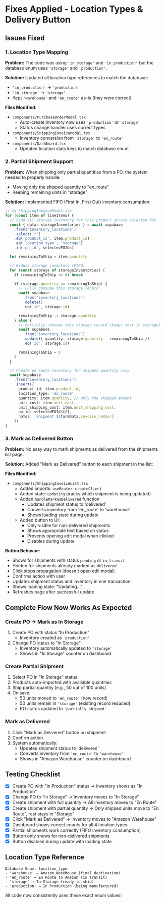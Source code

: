 # Fixes Applied - Location Types & Delivery Button

## Issues Fixed

### 1. Location Type Mapping
**Problem:** The code was using `'in_storage'` and `'in_production'` but the database enum uses `'storage'` and `'production'`.

**Solution:** Updated all location type references to match the database:
- `'in_production'` → `'production'`
- `'in_storage'` → `'storage'`
- Kept `'warehouse'` and `'en_route'` as-is (they were correct)

**Files Modified:**
- `components/PurchaseOrderModal.tsx`
  - Auto-create inventory now uses `'production'` or `'storage'`
  - Status change handler uses correct types
- `components/ShippingInvoiceModal.tsx`
  - Inventory conversion from `'storage'` to `'en_route'`
- `components/Dashboard.tsx`
  - Updated location stats keys to match database enum

### 2. Partial Shipment Support
**Problem:** When shipping only partial quantities from a PO, the system needed to properly handle:
- Moving only the shipped quantity to "en_route"
- Keeping remaining units in "storage"

**Solution:** Implemented FIFO (First In, First Out) inventory consumption:
```typescript
// In ShippingInvoiceModal.tsx
for (const item of lineItems) {
  // Find all storage inventory for this product across selected POs
  const { data: storageInventories } = await supabase
    .from('inventory_locations')
    .select('*')
    .eq('product_id', item.product_id)
    .eq('location_type', 'storage')
    .in('po_id', selectedPOIds)

  let remainingToShip = item.quantity

  // Reduce storage inventory (FIFO)
  for (const storage of storageInventories) {
    if (remainingToShip <= 0) break

    if (storage.quantity <= remainingToShip) {
      // Fully consume this storage record
      await supabase
        .from('inventory_locations')
        .delete()
        .eq('id', storage.id)

      remainingToShip -= storage.quantity
    } else {
      // Partially consume this storage record (keeps rest in storage)
      await supabase
        .from('inventory_locations')
        .update({ quantity: storage.quantity - remainingToShip })
        .eq('id', storage.id)

      remainingToShip = 0
    }
  }

  // Create en_route inventory for shipped quantity only
  await supabase
    .from('inventory_locations')
    .insert({
      product_id: item.product_id,
      location_type: 'en_route',
      quantity: item.quantity, // Only the shipped amount
      unit_cost: item.unit_cost,
      unit_shipping_cost: item.unit_shipping_cost,
      po_id: selectedPOIds[0],
      notes: `Shipment ${formData.invoice_number}`,
    })
}
```

### 3. Mark as Delivered Button
**Problem:** No easy way to mark shipments as delivered from the shipments list page.

**Solution:** Added "Mark as Delivered" button to each shipment in the list:

**Files Modified:**
- `components/ShippingInvoiceList.tsx`
  - Added imports: `useRouter`, `createClient`
  - Added state: `updating` (tracks which shipment is being updated)
  - Added `handleMarkAsDelivered` function:
    - Updates shipment status to 'delivered'
    - Converts inventory from 'en_route' to 'warehouse'
    - Shows loading state during update
  - Added button to UI:
    - Only visible for non-delivered shipments
    - Shows appropriate text based on status
    - Prevents opening edit modal when clicked
    - Disables during update

**Button Behavior:**
- Shows for shipments with status `pending` or `in_transit`
- Hidden for shipments already marked as `delivered`
- Click stops propagation (doesn't open edit modal)
- Confirms action with user
- Updates shipment status and inventory in one transaction
- Shows loading state: "Updating..."
- Refreshes page after successful update

## Complete Flow Now Works As Expected

### Create PO → Mark as In Storage
1. Create PO with status "In Production"
   - Inventory created as `'production'`
2. Change PO status to "In Storage"
   - Inventory automatically updated to `'storage'`
   - Shows in "In Storage" counter on dashboard

### Create Partial Shipment
1. Select PO in "In Storage" status
2. Products auto-imported with available quantities
3. Ship partial quantity (e.g., 50 out of 100 units)
4. On save:
   - 50 units moved to `'en_route'` (new record)
   - 50 units remain in `'storage'` (existing record reduced)
   - PO status updated to `'partially_shipped'`

### Mark as Delivered
1. Click "Mark as Delivered" button on shipment
2. Confirm action
3. System automatically:
   - Updates shipment status to 'delivered'
   - Converts inventory from `'en_route'` to `'warehouse'`
   - Shows in "Amazon Warehouse" counter on dashboard

## Testing Checklist

- [x] Create PO with "In Production" status → Inventory shows as "In Production"
- [x] Change PO to "In Storage" → Inventory moves to "In Storage"
- [x] Create shipment with full quantity → All inventory moves to "En Route"
- [x] Create shipment with partial quantity → Only shipped units move to "En Route", rest stays in "Storage"
- [x] Click "Mark as Delivered" → Inventory moves to "Amazon Warehouse"
- [x] Dashboard shows correct counts for all 4 location types
- [x] Partial shipments work correctly (FIFO inventory consumption)
- [x] Button only shows for non-delivered shipments
- [x] Button disabled during update with loading state

## Location Type Reference

```
Database Enum: location_type
- 'warehouse' → Amazon Warehouse (final destination)
- 'en_route' → En Route to Amazon (in transit)
- 'storage' → In Storage (ready to ship)
- 'production' → In Production (being manufactured)
```

All code now consistently uses these exact enum values!
